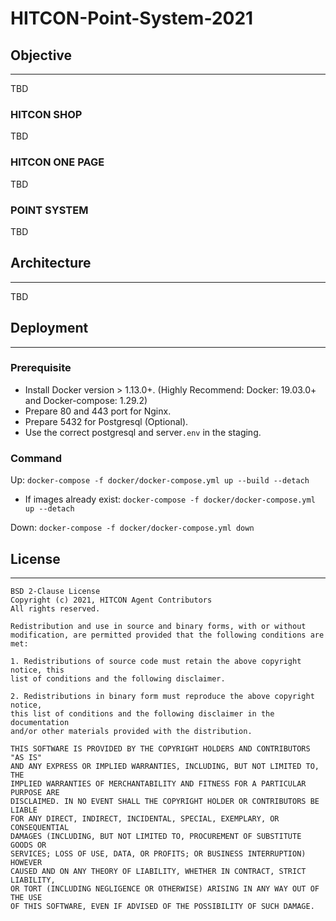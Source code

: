 # HITCON-Point-System-2021
## Objective
---
TBD
### HITCON SHOP
TBD
### HITCON ONE PAGE
TBD
### POINT SYSTEM
TBD

## Architecture
---
TBD
## Deployment
---

### Prerequisite
- Install Docker version > 1.13.0+. (Highly Recommend: Docker: 19.03.0+ and Docker-compose: 1.29.2)
- Prepare 80 and 443 port for Nginx.
- Prepare 5432 for Postgresql (Optional).
- Use the correct postgresql and server`.env` in the staging.

### Command
Up:
`docker-compose -f docker/docker-compose.yml up --build --detach`
- If images already exist:
`docker-compose -f docker/docker-compose.yml up --detach`

Down:
`docker-compose -f docker/docker-compose.yml down`

## License
---
```
BSD 2-Clause License
Copyright (c) 2021, HITCON Agent Contributors
All rights reserved.

Redistribution and use in source and binary forms, with or without
modification, are permitted provided that the following conditions are met:

1. Redistributions of source code must retain the above copyright notice, this
list of conditions and the following disclaimer.

2. Redistributions in binary form must reproduce the above copyright notice,
this list of conditions and the following disclaimer in the documentation
and/or other materials provided with the distribution.

THIS SOFTWARE IS PROVIDED BY THE COPYRIGHT HOLDERS AND CONTRIBUTORS "AS IS"
AND ANY EXPRESS OR IMPLIED WARRANTIES, INCLUDING, BUT NOT LIMITED TO, THE
IMPLIED WARRANTIES OF MERCHANTABILITY AND FITNESS FOR A PARTICULAR PURPOSE ARE
DISCLAIMED. IN NO EVENT SHALL THE COPYRIGHT HOLDER OR CONTRIBUTORS BE LIABLE
FOR ANY DIRECT, INDIRECT, INCIDENTAL, SPECIAL, EXEMPLARY, OR CONSEQUENTIAL
DAMAGES (INCLUDING, BUT NOT LIMITED TO, PROCUREMENT OF SUBSTITUTE GOODS OR
SERVICES; LOSS OF USE, DATA, OR PROFITS; OR BUSINESS INTERRUPTION) HOWEVER
CAUSED AND ON ANY THEORY OF LIABILITY, WHETHER IN CONTRACT, STRICT LIABILITY,
OR TORT (INCLUDING NEGLIGENCE OR OTHERWISE) ARISING IN ANY WAY OUT OF THE USE
OF THIS SOFTWARE, EVEN IF ADVISED OF THE POSSIBILITY OF SUCH DAMAGE.
```
